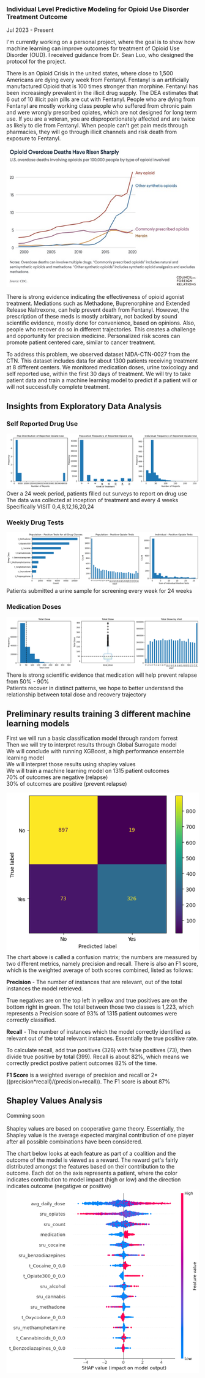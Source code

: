 ### Individual Level Predictive Modeling for Opioid Use Disorder Treatment Outcome
Jul 2023 - Present

I'm currently working on a personal project, where the goal is to show how machine learning can improve outcomes for treatment of Opioid Use Disorder (OUD).   I received guidance from Dr. Sean Luo, who designed the protocol for the project.

There is an Opioid Crisis in the united states, where close to 1,500 Americans are dying every week from Fentanyl.  Fentanyl is an artificially manufactured Opioid that is 100 times stronger than morphine.  Fentanyl has been increasingly prevalent in the illicit drug supply.  The DEA estimates that 6 out of 10 illicit pain pills are cut with Fentanyl.  People who are dying from Fentanyl are mostly working class people who suffered from chronic pain and were wrongly prescribed opiates, which are not designed for long term use.  If you are a veteran, you are disproportionately affected and are twice as likely to die from Fentanyl.  When people can't get pain meds through pharmacies, they will go through illicit channels and risk death from exposure to Fentanyl.

![CFR Stats](images/o.jpg)

There is strong evidence indicating the effectiveness of opioid agonist treatment.  Mediations such as Methadone, Buprenorphine and Extended Release Naltrexone, can help prevent death from Fentanyl.  However, the prescription of these meds is mostly arbitrary, not backed by sound scientific evidence, mostly done for convenience, based on opinions.  Also, people who recover do so in different trajectories.  This creates a challenge and opportunity for precision medicine.  Personalized risk scores can promote patient centered care, similar to cancer treatment.

To address this problem, we observed dataset NIDA-CTN-0027 from the CTN.  This dataset includes data for about 1300 patients receiving treatment at 8 different centers.  We monitored medication doses, urine toxicology and self reported use, within the first 30 days of treatment.  We will try to take patient data and train a machine learning model to predict if a patient will or will not successfully complete treatment.

## Insights from Exploratory Data Analysis
### Self Reported Drug Use
![sru eda](images/sru_eda.png)
<br>
Over a 24 week period, patients filled out surveys to report on drug use<br>
The data was collected at inception of treatment and every 4 weeks<br>
Specifically VISIT 0,4,8,12,16,20,24<br>

### Weekly Drug Tests
![uds eda](images/uds_eda.png)
<br>
Patients submitted a urine sample for screening every week for 24 weeks

### Medication Doses
![med eda](images/med_eda.png)
<br>
There is strong scientific evidence that medication will help prevent relapse from 50% - 90%<br>
Patients recover in distinct patterns, we hope to better understand the relationship between total dose
and recovery trajectory<br>

## Preliminary results training 3 different machine learning models

First we will run a basic classification model through random forrest<br>
Then we will try to interpret results through Global Surrogate model<br>
We will conclude with running XGBoost, a high performance ensemble learning model<br>
We will interpret those results using shapley values<br>
We will train a machine learning model on 1315 patient outcomes<br>
70% of outcomes are negative (relapse)<br>
30% of outcomes are positive (prevent relapse)<br>

![Confusion Matrix Random Forres](images/xgb_rs_cm.png)<br>
The chart above is called a confusion matrix; the numbers are measured by two different metrics, namely precision and recall.  There is also an F1 score, which is the weighted average of both scores combined, listed as follows:<br>

**Precision** - The number of instances that are relevant, out of the total instances the model retrieved.<br>  

True negatives are on the top left in yellow and true positives are on the bottom right in green.  The total between those two classes is 1,223, which represents a Precision score of 93% of 1315 patient outcomes were correctly classified. <br>

**Recall** - The number of instances which the model correctly identified as relevant out of the total relevant instances.  Essentially the true positive rate. <br>

To calculate recall, add true positives (326) with false positives (73), then divide true positive by total (399).  Recall is about 82%, which means we correctly predict postive patient outcomes 82% of the time.<br>

**F1 Score** is a weighted average of precision and recall or 2*((precision*recall)/(precision+recall)).  The F1 score is about 87%

## Shapley Values Analysis 
Comming soon<br>
<br>
Shapley values are based on cooperative game theory.  Essentially, the Shapley value is the average expected marginal contribution of one player after all possible combinations have been considered.<br>

The chart below looks at each feature as part of a coalition and the outcome of the model is viewed as a reward.  The reward get's fairly distributed amongst the features based on their contribution to the outcome.  Each dot on the axis represents a patient, where the color indicates contribution to model impact (high or low) and the direction indicates outcome (negatigve or positive)<br>
![SHAP VALUES](images/shap.png)


